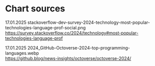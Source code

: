 # Chart sources                    
17.01.2025 stackoverflow-dev-survey-2024-technology-most-popular-technologies-language-prof-social.png                  
https://survey.stackoverflow.co/2024/technology#most-popular-technologies-language-prof                      

17.01.2025 2024_GitHub-Octoverse-2024-top-programming-languages.webp               
https://github.blog/news-insights/octoverse/octoverse-2024/

